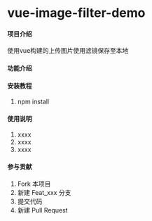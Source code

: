 # vue-image-filter-demo

#### 项目介绍
使用vue构建的上传图片使用滤镜保存至本地

#### 功能介绍

#### 安装教程

1. npm install

#### 使用说明

1. xxxx
2. xxxx
3. xxxx

#### 参与贡献

1. Fork 本项目
2. 新建 Feat_xxx 分支
3. 提交代码
4. 新建 Pull Request
